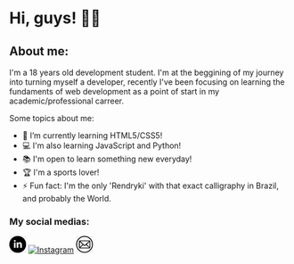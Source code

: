 # **Hi, guys!** 👋🏽

## About me: 
I'm a 18 years old development student. I'm at the beggining of my journey into turning myself a developer, recently I've been focusing on learning the fundaments of web development as a point of start in my academic/professional carreer. 

Some topics about me:
- 🌱 I’m currently learning HTML5/CSS5!
- 💻 I'm also learning JavaScript and Python!
- 📚 I'm open to learn something new everyday!
- 🏆 I'm a sports lover!
- ⚡ Fun fact: I'm the only 'Rendryki' with that exact calligraphy in Brazil, and probably the World.

### My social medias:
<a href="https://www.linkedin.com/in/rendryki-melo/" target="_blank"><img src="https://github.com/Rendryki/Rendryki/blob/main/pics/linkedin%20logo.png" alt="LinkedIn" width="30"></a>
<a href="https://www.instagram.com/rendryki_/" target="_blank"><img src="[https://github.com/Rendryki/Rendryki/blob/main/pics/linkedin%20logo.png](https://github.com/Rendryki/Rendryki/blob/main/pics/instagram%20logo.png)" alt="Instagram" width="30"></a>
<a href="rendrykifelipesilva@gmail.com" target="_blank"><img src="https://github.com/Rendryki/Rendryki/blob/main/pics/email%20logo.png" alt="Email" width="30"></a>

<!--
**Rendryki/Rendryki** is a ✨ _special_ ✨ repository because its `README.md` (this file) appears on your GitHub profile.

Here are some ideas to get you started:

- 🔭 I’m currently working on ...
- 🌱 I’m currently learning ...
- 👯 I’m looking to collaborate on ...
- 🤔 I’m looking for help with ...
- 💬 Ask me about ...
- 📫 How to reach me: ...
- 😄 Pronouns: ...
- ⚡ Fun fact: ...
-->
